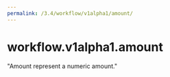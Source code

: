 ```yaml
---
permalink: /3.4/workflow/v1alpha1/amount/
---
```


# workflow.v1alpha1.amount

"Amount represent a numeric amount."